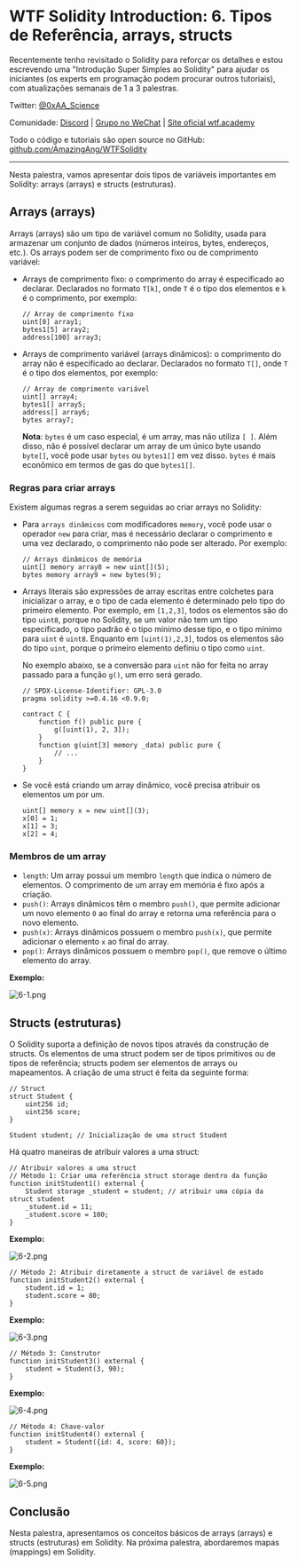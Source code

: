 # WTF Solidity Introduction: 6. Tipos de Referência, arrays, structs

Recentemente tenho revisitado o Solidity para reforçar os detalhes e estou escrevendo uma "Introdução Super Simples ao Solidity" para ajudar os iniciantes (os experts em programação podem procurar outros tutoriais), com atualizações semanais de 1 a 3 palestras.

Twitter: [@0xAA_Science](https://twitter.com/0xAA_Science)

Comunidade: [Discord](https://discord.gg/5akcruXrsk) | [Grupo no WeChat](https://docs.google.com/forms/d/e/1FAIpQLSe4KGT8Sh6sJ7hedQRuIYirOoZK_85miz3dw7vA1-YjodgJ-A/viewform?usp=sf_link) | [Site oficial wtf.academy](https://wtf.academy)

Todo o código e tutoriais são open source no GitHub: [github.com/AmazingAng/WTFSolidity](https://github.com/AmazingAng/WTF-Solidity)

---

Nesta palestra, vamos apresentar dois tipos de variáveis importantes em Solidity: arrays (arrays) e structs (estruturas).

## Arrays (arrays)

Arrays (arrays) são um tipo de variável comum no Solidity, usada para armazenar um conjunto de dados (números inteiros, bytes, endereços, etc.). Os arrays podem ser de comprimento fixo ou de comprimento variável:

- Arrays de comprimento fixo: o comprimento do array é especificado ao declarar. Declarados no formato `T[k]`, onde `T` é o tipo dos elementos e `k` é o comprimento, por exemplo:

    ```solidity
    // Array de comprimento fixo
    uint[8] array1;
    bytes1[5] array2;
    address[100] array3;
    ```

- Arrays de comprimento variável (arrays dinâmicos): o comprimento do array não é especificado ao declarar. Declarados no formato `T[]`, onde `T` é o tipo dos elementos, por exemplo:

    ```solidity
    // Array de comprimento variável
    uint[] array4;
    bytes1[] array5;
    address[] array6;
    bytes array7;
    ```

    **Nota**: `bytes` é um caso especial, é um array, mas não utiliza `[ ]`. Além disso, não é possível declarar um array de um único byte usando `byte[]`, você pode usar `bytes` ou `bytes1[]` em vez disso. `bytes` é mais econômico em termos de gas do que `bytes1[]`.

### Regras para criar arrays

Existem algumas regras a serem seguidas ao criar arrays no Solidity:

- Para `arrays dinâmicos` com modificadores `memory`, você pode usar o operador `new` para criar, mas é necessário declarar o comprimento e uma vez declarado, o comprimento não pode ser alterado. Por exemplo:

    ```solidity
    // Arrays dinâmicos de memória
    uint[] memory array8 = new uint[](5);
    bytes memory array9 = new bytes(9);
    ```

- Arrays literais são expressões de array escritas entre colchetes para inicializar o array, e o tipo de cada elemento é determinado pelo tipo do primeiro elemento. Por exemplo, em `[1,2,3]`, todos os elementos são do tipo `uint8`, porque no Solidity, se um valor não tem um tipo especificado, o tipo padrão é o tipo mínimo desse tipo, e o tipo mínimo para `uint` é `uint8`. Enquanto em `[uint(1),2,3]`, todos os elementos são do tipo `uint`, porque o primeiro elemento definiu o tipo como `uint`.

    No exemplo abaixo, se a conversão para `uint` não for feita no array passado para a função `g()`, um erro será gerado.

    ```solidity
    // SPDX-License-Identifier: GPL-3.0
    pragma solidity >=0.4.16 <0.9.0;

    contract C {
        function f() public pure {
            g([uint(1), 2, 3]);
        }
        function g(uint[3] memory _data) public pure {
            // ...
        }
    }
    ```

- Se você está criando um array dinâmico, você precisa atribuir os elementos um por um.

    ```solidity
    uint[] memory x = new uint[](3);
    x[0] = 1;
    x[1] = 3;
    x[2] = 4;
    ```

### Membros de um array

- `length`: Um array possui um membro `length` que indica o número de elementos. O comprimento de um array em memória é fixo após a criação.
- `push()`: Arrays dinâmicos têm o membro `push()`, que permite adicionar um novo elemento `0` ao final do array e retorna uma referência para o novo elemento.
- `push(x)`: Arrays dinâmicos possuem o membro `push(x)`, que permite adicionar o elemento `x` ao final do array.
- `pop()`: Arrays dinâmicos possuem o membro `pop()`, que remove o último elemento do array.

**Exemplo:**

![6-1.png](./img/6-1.png)

## Structs (estruturas)

O Solidity suporta a definição de novos tipos através da construção de structs. Os elementos de uma struct podem ser de tipos primitivos ou de tipos de referência; structs podem ser elementos de arrays ou mapeamentos. A criação de uma struct é feita da seguinte forma:

```solidity
// Struct
struct Student {
    uint256 id;
    uint256 score;
}

Student student; // Inicialização de uma struct Student
```

Há quatro maneiras de atribuir valores a uma struct:

```solidity
// Atribuir valores a uma struct
// Método 1: Criar uma referência struct storage dentro da função
function initStudent1() external {
    Student storage _student = student; // atribuir uma cópia da struct student
    _student.id = 11;
    _student.score = 100;
}
```

**Exemplo:**

![6-2.png](./img/6-2.png)

```solidity
// Método 2: Atribuir diretamente a struct de variável de estado
function initStudent2() external {
    student.id = 1;
    student.score = 80;
}
```

**Exemplo:**

![6-3.png](./img/6-3.png)

```solidity
// Método 3: Construtor
function initStudent3() external {
    student = Student(3, 90);
}
```

**Exemplo:**

![6-4.png](./img/6-4.png)

```solidity
// Método 4: Chave-valor
function initStudent4() external {
    student = Student({id: 4, score: 60});
}
```

**Exemplo:**

![6-5.png](./img/6-5.png)

## Conclusão

Nesta palestra, apresentamos os conceitos básicos de arrays (arrays) e structs (estruturas) em Solidity. Na próxima palestra, abordaremos mapas (mappings) em Solidity.

